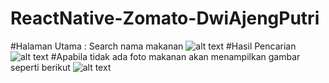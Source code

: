 # ReactNative-Zomato-DwiAjengPutri
#Halaman Utama : Search nama makanan
![alt text](https://github.com/dappsh/ReactNative-Zomato-DwiAjengPutri/blob/master/screenshot/gbr3.jpeg)
#Hasil Pencarian
![alt text](https://github.com/dappsh/ReactNative-Zomato-DwiAjengPutri/blob/master/screenshot/gbr1.jpeg)
#Apabila tidak ada foto makanan akan menampilkan gambar seperti berikut
![alt text](https://github.com/dappsh/ReactNative-Zomato-DwiAjengPutri/blob/master/screenshot/gbr2.jpeg)
